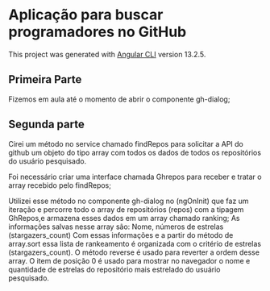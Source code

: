 # Aplicação para buscar programadores no GitHub

This project was generated with [Angular CLI](https://github.com/angular/angular-cli) version 13.2.5.

## Primeira Parte

Fizemos em aula até o momento de abrir o componente gh-dialog;

## Segunda parte

Cirei um método no service chamado findRepos para solicitar a API do github um objeto do tipo array com todos os dados de todos os repositórios do usuário pesquisado.

Foi necessário criar uma interface chamada Ghrepos para receber e tratar o array recebido pelo findRepos; 

Utilizei esse método no componente gh-dialog no (ngOnInit) que faz um iteração e percorre todo o array de repositórios (repos) com a tipagem  GhRepos,e armazena esses dados em um array chamado ranking; As informações salvas nesse array são: Nome, números de estrelas (stargazers_count)
Com essas informações e a partir do método de array.sort essa lista de rankeamento é organizada com o critério de estrelas (stargazers_count). O método reverse é usado para reverter a ordem desse array. O item de posição 0 é usado para mostrar no navegador o nome e quantidade de estrelas do repositório mais estrelado do usuário pesquisado.

